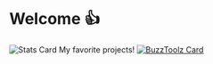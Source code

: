 # Welcome 👍
![Stats Card](https://github-readme-stats.vercel.app/api?username=KACofficial&theme=dark)
My favorite projects!
[![BuzzToolz Card](https://github-readme-stats.vercel.app/api/pin/?username=KACofficial&repo=buZzToolz)](https://github.com/KACofficial/buZzToolz)
